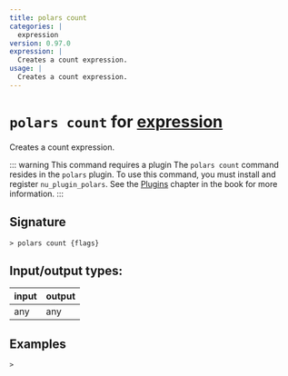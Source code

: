 ```yaml
---
title: polars count
categories: |
  expression
version: 0.97.0
expression: |
  Creates a count expression.
usage: |
  Creates a count expression.
---
```

<!-- This file is automatically generated. Please edit the command in https://github.com/nushell/nushell instead. -->

# `polars count` for [expression](/commands/categories/expression.md)

<div class='command-title'>Creates a count expression.</div>

::: warning This command requires a plugin
The `polars count` command resides in the `polars` plugin.
To use this command, you must install and register `nu_plugin_polars`.
See the [Plugins](/book/plugins.html) chapter in the book for more information.
:::

## Signature

```> polars count {flags} ```


## Input/output types:

| input | output |
| ----- | ------ |
| any   | any    |

## Examples


```nu
>

```
